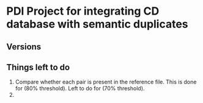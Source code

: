 # PDI Project for integrating CD database with semantic duplicates

## Versions



## Things left to do 

1. Compare whether each pair is present in the reference file.
This is done for (80% threshold). Left to do for (70% threshold). 
2.
